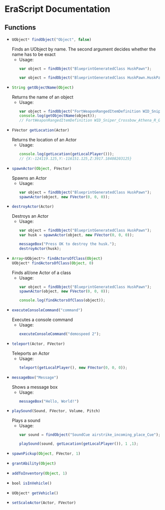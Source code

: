 # EraScript Documentation

## Functions
- ```js
  UObject* findObject("Object", false)
  ```
  Finds an UObject by name. The second argument decides whether the name has to be exact
  - Usage:
    ```js
    var object = findObject("BlueprintGeneratedClass HuskPawn");
    ```
    ```js
    var object = findObject("BlueprintGeneratedClass HuskPawn.HuskPawn_C", true);
    ```
- ```js
  String getObjectName(Object)
  ```
  Returns the name of an object
  - Usage:
    ```js
    var object = findObject("FortWeaponRangedItemDefinition WID_Sniper_Crossbow_Athena_R_Ore_T03");
    console.log(getObjectName(object));
    // FortWeaponRangedItemDefinition WID_Sniper_Crossbow_Athena_R_Ore_T03.WID_Sniper_Crossbow_Athena_R_Ore_T03
    ```
- ```js
  FVector getLocation(Actor)
  ```
  Returns the location of an Actor
  - Usage:
    ```js
    console.log(getLocation(getLocalPlayer()));
    // {X:-124119.125,Y:-116151.125,Z:3917.18408203125}
    ```
- ```js
  spawnActor(Object, FVector)
  ```
  Spawns an Actor
  - Usage:
    ```js
    var object = findObject("BlueprintGeneratedClass HuskPawn");
    spawnActor(object, new FVector(0, 0, 0));
    ```
- ```js
  destroyActor(Actor)
  ```
  Destroys an Actor
  - Usage:
    ```js
    var object = findObject("BlueprintGeneratedClass HuskPawn");
    var husk = spawnActor(object, new FVector(0, 0, 0));
    
    messageBox("Press OK to destroy the husk.");
    destroyActor(husk);
    ```
- ```js
  Array<UObject*> findActorsOfClass(Object)
  UObject* findActorsOfClass(Object, 0)
  ```
  Finds all/one Actor of a class
  - Usage:
    ```js
    var object = findObject("BlueprintGeneratedClass HuskPawn");
    spawnActor(object, new FVector(0, 0, 0));
    
    console.log(findActorsOfClass(object));
    ```
- ```js
  executeConsoleCommand("command")
  ```
  Executes a console command
  - Usage:
    ```js
    executeConsoleCommand("demospeed 2");
    ```
- ```js
  teleport(Actor, FVector)
  ```
  Teleports an Actor
  - Usage:
    ```js
    teleport(getLocalPlayer(), new FVector(0, 0, 0));
    ```
- ```js
  messageBox("Message")
  ```
  Shows a message box
  - Usage:
    ```js
    messageBox("Hello, World!")
    ```
- ```js
  playSound(Sound, FVector, Volume, Pitch)
  ```
  Plays a sound
  - Usage:
    ```js
    var sound = findObject("SoundCue airstrike_incoming_place_Cue");

    playSound(sound, getLocation(getLocalPlayer()), 1 ,1);
    ```
- ```js
  spawnPickup(Object, FVector, 1)
  ```
- ```js
  grantAbility(Object)
  ```
- ```js
  addToInventory(Object, 1)
  ```
- ```js
  bool isInVehicle()
  ```
- ```js
  UObject* getVehicle()
  ```
- ```js
  setScaleActor(Actor, FVector)
  ```
